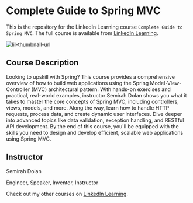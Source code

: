 # Complete Guide to Spring MVC
This is the repository for the LinkedIn Learning course `Complete Guide to Spring MVC`. The full course is available from [LinkedIn Learning][lil-course-url].

![lil-thumbnail-url]

## Course Description

Looking to upskill with Spring? This course provides a comprehensive overview of how to build web applications using the Spring Model-View-Controller (MVC) architectural pattern. With hands-on exercises and practical, real-world examples, instructor Semirah Dolan shows you what it takes to master the core concepts of Spring MVC, including controllers, views, models, and more. Along the way, learn how to handle HTTP requests, process data, and create dynamic user interfaces. Dive deeper into advanced topics like data validation, exception handling, and RESTful API development. By the end of this course, you'll be equipped with the skills you need to design and develop efficient, scalable web applications using Spring MVC.

## Instructor

Semirah Dolan

Engineer, Speaker, Inventor, Instructor             

Check out my other courses on [LinkedIn Learning](https://www.linkedin.com/learning/instructors/semirah-dolan?u=104).


[0]: # (Replace these placeholder URLs with actual course URLs)

[lil-course-url]: https://www.linkedin.com/learning/complete-guide-to-spring-mvc
[lil-thumbnail-url]: https://media.licdn.com/dms/image/v2/D4E0DAQE1BuQwk_deIQ/learning-public-crop_675_1200/B4EZS4bs98HgAc-/0/1738261057711?e=2147483647&v=beta&t=Cb92ocBOH7IjZW-BNsxFVvTIqjFvwlipWwjVIwUkeh4

